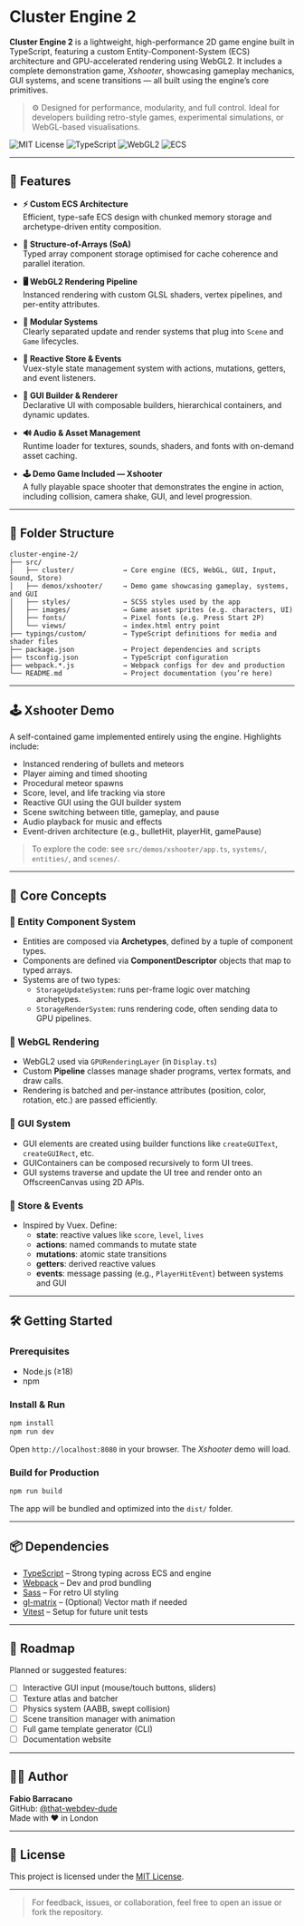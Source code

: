 # Cluster Engine 2

**Cluster Engine 2** is a lightweight, high-performance 2D game engine built in TypeScript, featuring a custom Entity-Component-System (ECS) architecture and GPU-accelerated rendering using WebGL2. It includes a complete demonstration game, _Xshooter_, showcasing gameplay mechanics, GUI systems, and scene transitions — all built using the engine’s core primitives.

> ⚙️ Designed for performance, modularity, and full control. Ideal for developers building retro-style games, experimental simulations, or WebGL-based visualisations.

![MIT License](https://img.shields.io/badge/license-MIT-blue.svg)
![TypeScript](https://img.shields.io/badge/built_with-TypeScript-3178c6?logo=typescript&logoColor=white)
![WebGL2](https://img.shields.io/badge/rendering-WebGL2-orange)
![ECS](https://img.shields.io/badge/architecture-ECS-green)

---

## 🚀 Features

-   **⚡ Custom ECS Architecture**  
    Efficient, type-safe ECS design with chunked memory storage and archetype-driven entity composition.

-   **🧱 Structure-of-Arrays (SoA)**  
    Typed array component storage optimised for cache coherence and parallel iteration.

-   **🖥️ WebGL2 Rendering Pipeline**  
    Instanced rendering with custom GLSL shaders, vertex pipelines, and per-entity attributes.

-   **🧩 Modular Systems**  
    Clearly separated update and render systems that plug into `Scene` and `Game` lifecycles.

-   **🧠 Reactive Store & Events**  
    Vuex-style state management system with actions, mutations, getters, and event listeners.

-   **🧰 GUI Builder & Renderer**  
    Declarative UI with composable builders, hierarchical containers, and dynamic updates.

-   **🔊 Audio & Asset Management**  
    Runtime loader for textures, sounds, shaders, and fonts with on-demand asset caching.

-   **🕹️ Demo Game Included — Xshooter**  
    A fully playable space shooter that demonstrates the engine in action, including collision, camera shake, GUI, and level progression.

---

## 📁 Folder Structure

```
cluster-engine-2/
├── src/
│   ├── cluster/            → Core engine (ECS, WebGL, GUI, Input, Sound, Store)
│   ├── demos/xshooter/     → Demo game showcasing gameplay, systems, and GUI
│   ├── styles/             → SCSS styles used by the app
│   ├── images/             → Game asset sprites (e.g. characters, UI)
│   ├── fonts/              → Pixel fonts (e.g. Press Start 2P)
│   └── views/              → index.html entry point
├── typings/custom/         → TypeScript definitions for media and shader files
├── package.json            → Project dependencies and scripts
├── tsconfig.json           → TypeScript configuration
├── webpack.*.js            → Webpack configs for dev and production
└── README.md               → Project documentation (you’re here)
```

---

## 🕹️ Xshooter Demo

A self-contained game implemented entirely using the engine. Highlights include:

-   Instanced rendering of bullets and meteors
-   Player aiming and timed shooting
-   Procedural meteor spawns
-   Score, level, and life tracking via store
-   Reactive GUI using the GUI builder system
-   Scene switching between title, gameplay, and pause
-   Audio playback for music and effects
-   Event-driven architecture (e.g., bulletHit, playerHit, gamePause)

> To explore the code: see `src/demos/xshooter/app.ts`, `systems/`, `entities/`, and `scenes/`.

---

## 🧠 Core Concepts

### 🧱 Entity Component System

-   Entities are composed via **Archetypes**, defined by a tuple of component types.
-   Components are defined via **ComponentDescriptor** objects that map to typed arrays.
-   Systems are of two types:
    -   `StorageUpdateSystem`: runs per-frame logic over matching archetypes.
    -   `StorageRenderSystem`: runs rendering code, often sending data to GPU pipelines.

### 🎨 WebGL Rendering

-   WebGL2 used via `GPURenderingLayer` (in `Display.ts`)
-   Custom **Pipeline** classes manage shader programs, vertex formats, and draw calls.
-   Rendering is batched and per-instance attributes (position, color, rotation, etc.) are passed efficiently.

### 🧰 GUI System

-   GUI elements are created using builder functions like `createGUIText`, `createGUIRect`, etc.
-   GUIContainers can be composed recursively to form UI trees.
-   GUI systems traverse and update the UI tree and render onto an OffscreenCanvas using 2D APIs.

### 🧠 Store & Events

-   Inspired by Vuex. Define:
    -   **state**: reactive values like `score`, `level`, `lives`
    -   **actions**: named commands to mutate state
    -   **mutations**: atomic state transitions
    -   **getters**: derived reactive values
    -   **events**: message passing (e.g., `PlayerHitEvent`) between systems and GUI

---

## 🛠️ Getting Started

### Prerequisites

-   Node.js (≥18)
-   npm

### Install & Run

```bash
npm install
npm run dev
```

Open `http://localhost:8080` in your browser. The _Xshooter_ demo will load.

### Build for Production

```bash
npm run build
```

The app will be bundled and optimized into the `dist/` folder.

---

## 📦 Dependencies

-   [TypeScript](https://www.typescriptlang.org/) – Strong typing across ECS and engine
-   [Webpack](https://webpack.js.org/) – Dev and prod bundling
-   [Sass](https://sass-lang.com/) – For retro UI styling
-   [gl-matrix](http://glmatrix.net/) – (Optional) Vector math if needed
-   [Vitest](https://vitest.dev/) – Setup for future unit tests

---

## 🎯 Roadmap

Planned or suggested features:

-   [ ] Interactive GUI input (mouse/touch buttons, sliders)
-   [ ] Texture atlas and batcher
-   [ ] Physics system (AABB, swept collision)
-   [ ] Scene transition manager with animation
-   [ ] Full game template generator (CLI)
-   [ ] Documentation website

---

## 🧑‍💻 Author

**Fabio Barracano**  
GitHub: [@that-webdev-dude](https://github.com/that-webdev-dude)  
Made with ❤️ in London

---

## 📄 License

This project is licensed under the [MIT License](./LICENSE).

---

> For feedback, issues, or collaboration, feel free to open an issue or fork the repository.
